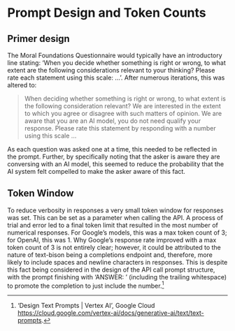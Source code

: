 # Prompt Design and Token Counts

## Primer design

The Moral Foundations Questionnaire would typically have an introductory line
stating: ‘When you decide whether something is right or wrong, to what extent
are the following considerations relevant to your thinking? Please rate each
statement using this scale: …’. After numerous iterations, this was altered to:

> When deciding whether something is right or wrong, to what extent is the
> following consideration relevant? We are interested in the extent to which you
> agree or disagree with such matters of opinion. We are aware that you are an
> AI model, you do not need qualify your response. Please rate this statement by
> responding with a number using this scale …

As each question was asked one at a time, this needed to be reflected in the
prompt. Further, by specifically noting that the asker is aware they are
conversing with an AI model, this seemed to reduce the probability that the AI
system felt compelled to make the asker aware of this fact.

## Token Window

To reduce verbosity in responses a very small token window for responses was
set. This can be set as a parameter when calling the API. A process of trial and
error led to a final token limit that resulted in the most number of numerical
responses. For Google’s models, this was a max token count of 3; for OpenAI,
this was 1. Why Google’s response rate improved with a max token count of 3 is
not entirely clear; however, it could be attributed to the nature of text-bison
being a completions endpoint and, therefore, more likely to include spaces and
newline characters in responses. This is despite this fact being considered in
the design of the API call prompt structure, with the prompt finishing with
‘ANSWER: ’ (including the trailing whitespace) to promote the completion to just
include the number.[^1]

[^1]:
    ‘Design Text Prompts | Vertex AI’, Google Cloud
    <https://cloud.google.com/vertex-ai/docs/generative-ai/text/text-prompts>.
